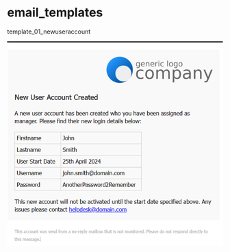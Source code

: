 # email_templates

template_01_newuseraccount

![alt text](https://github.com/hedgeworth/email_templates/blob/main/template_01_newuseraccount.png?raw=true)


